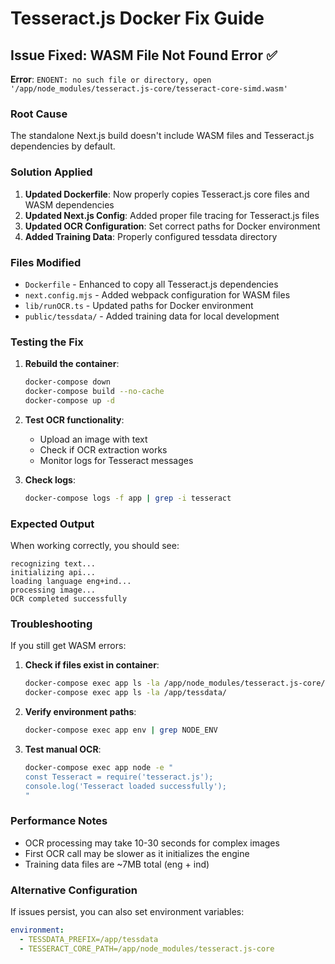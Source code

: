 # Tesseract.js Docker Fix Guide

## Issue Fixed: WASM File Not Found Error ✅

**Error**: `ENOENT: no such file or directory, open '/app/node_modules/tesseract.js-core/tesseract-core-simd.wasm'`

### Root Cause

The standalone Next.js build doesn't include WASM files and Tesseract.js dependencies by default.

### Solution Applied

1. **Updated Dockerfile**: Now properly copies Tesseract.js core files and WASM dependencies
2. **Updated Next.js Config**: Added proper file tracing for Tesseract.js files
3. **Updated OCR Configuration**: Set correct paths for Docker environment
4. **Added Training Data**: Properly configured tessdata directory

### Files Modified

- `Dockerfile` - Enhanced to copy all Tesseract.js dependencies
- `next.config.mjs` - Added webpack configuration for WASM files
- `lib/runOCR.ts` - Updated paths for Docker environment
- `public/tessdata/` - Added training data for local development

### Testing the Fix

1. **Rebuild the container**:

   ```bash
   docker-compose down
   docker-compose build --no-cache
   docker-compose up -d
   ```

2. **Test OCR functionality**:

   - Upload an image with text
   - Check if OCR extraction works
   - Monitor logs for Tesseract messages

3. **Check logs**:
   ```bash
   docker-compose logs -f app | grep -i tesseract
   ```

### Expected Output

When working correctly, you should see:

```
recognizing text...
initializing api...
loading language eng+ind...
processing image...
OCR completed successfully
```

### Troubleshooting

If you still get WASM errors:

1. **Check if files exist in container**:

   ```bash
   docker-compose exec app ls -la /app/node_modules/tesseract.js-core/
   docker-compose exec app ls -la /app/tessdata/
   ```

2. **Verify environment paths**:

   ```bash
   docker-compose exec app env | grep NODE_ENV
   ```

3. **Test manual OCR**:
   ```bash
   docker-compose exec app node -e "
   const Tesseract = require('tesseract.js');
   console.log('Tesseract loaded successfully');
   "
   ```

### Performance Notes

- OCR processing may take 10-30 seconds for complex images
- First OCR call may be slower as it initializes the engine
- Training data files are ~7MB total (eng + ind)

### Alternative Configuration

If issues persist, you can also set environment variables:

```yaml
environment:
  - TESSDATA_PREFIX=/app/tessdata
  - TESSERACT_CORE_PATH=/app/node_modules/tesseract.js-core
```
